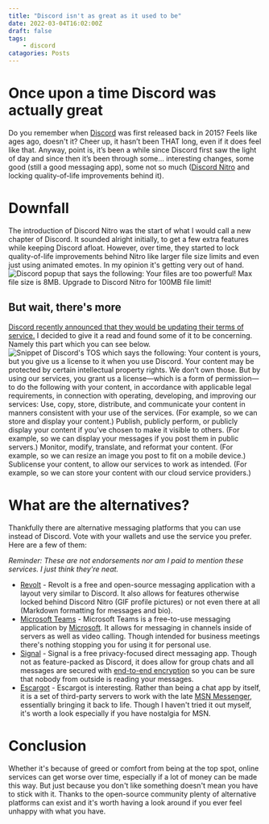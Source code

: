 ```yaml
---
title: "Discord isn't as great as it used to be"
date: 2022-03-04T16:02:00Z
draft: false
tags: 
    - discord
catagories: Posts
---
```


# Once upon a time Discord was actually great
Do you remember when [Discord](https://discord.com) was first released back in 2015? Feels like ages ago, doesn't it? Cheer up, it hasn’t been THAT long, even if it does feel like that. Anyway, point is, it’s been a while since Discord first saw the light of day and since then it’s been through some… interesting changes, some good (still a good messaging app), some not so much ([Discord Nitro](https://discord.com/nitro) and locking quality-of-life improvements behind it).

# Downfall
The introduction of Discord Nitro was the start of what I would call a new chapter of Discord. It sounded alright initially, to get a few extra features while keeping Discord afloat. However, over time, they started to lock quality-of-life improvements behind Nitro like larger file size limits and even just using animated emotes. In my opinion it's getting very out of hand.
![Discord popup that says the following: Your files are too powerful! Max file size is 8MB. Upgrade to Discord Nitro for 100MB file limit!](https://pbs.twimg.com/media/FEQX2rwWUAkhKjM?format=jpg&name=medium "Even uploading files more than 8MB in size requires a subscription")

## But wait, there's more
[Discord recently announced that they would be updating their terms of service.](https://discord.com/terms) I decided to give it a read and found some of it to be concerning. Namely this part which you can see below.
![Snippet of Discord's TOS which says the following: Your content is yours, but you give us a license to it when you use Discord. Your content may be protected by certain intellectual property rights. We don’t own those. But by using our services, you grant us a license—which is a form of permission—to do the following with your content, in accordance with applicable legal requirements, in connection with operating, developing, and improving our services: Use, copy, store, distribute, and communicate your content in manners consistent with your use of the services. (For example, so we can store and display your content.) Publish, publicly perform, or publicly display your content if you’ve chosen to make it visible to others. (For example, so we can display your messages if you post them in public servers.) Monitor, modify, translate, and reformat your content. (For example, so we can resize an image you post to fit on a mobile device.) Sublicense your content, to allow our services to work as intended. (For example, so we can store your content with our cloud service providers.)](https://cdn.discordapp.com/attachments/523823849490350081/947186154904625232/unknown.png "Discord can basically do whatever they want with your messages. They can also hold onto this content forever, even if you delete your account and/or messages.")

# What are the alternatives?
Thankfully there are alternative messaging platforms that you can use instead of Discord. Vote with your wallets and use the service you prefer. Here are a few of them:

*Reminder: These are not endorsements nor am I paid to mention these services. I just think they're neat.*
- [Revolt](https://revolt.chat) - Revolt is a free and open-source messaging application with a layout very similar to Discord. It also allows for features otherwise locked behind Discord Nitro (GIF profile pictures) or not even there at all (Markdown formatting for messages and bio).
- [Microsoft Teams](https://www.microsoft.com/en-GB/microsoft-teams/group-chat-software/) - Microsoft Teams is a free-to-use messaging application by [Microsoft](https://www.microsoft.com). It allows for messaging in channels inside of servers as well as video calling. Though intended for business meetings there's nothing stopping you for using it for personal use.
- [Signal](https://www.signal.org) - Signal is a free privacy-focused direct messaging app. Though not as feature-packed as Discord, it does allow for group chats and all messages are secured with [end-to-end encryption](https://en.wikipedia.org/wiki/End-to-end_encryption) so you can be sure that nobody from outside is reading your messages.
- [Escargot](https://escargot.chat) - Escargot is interesting. Rather than being a chat app by itself, it is a set of third-party servers to work with the late [MSN Messenger](https://en.wikipedia.org/wiki/Windows_Live_Messenger), essentially bringing it back to life. Though I haven't tried it out myself, it's worth a look especially if you have nostalgia for MSN.

# Conclusion
Whether it's because of greed or comfort from being at the top spot, online services can get worse over time, especially if a lot of money can be made this way. But just because you don't like something doesn't mean you have to stick with it. Thanks to the open-source community plenty of alternative platforms can exist and it's worth having a look around if you ever feel unhappy with what you have.
